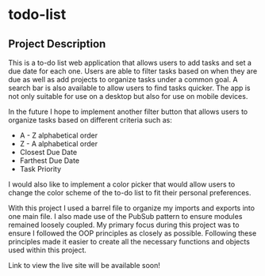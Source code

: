 # todo-list

## Project Description

This is a to-do list web application that allows users to add tasks and set a due date for each one. Users are able to filter tasks based on when they are due as well as add projects to organize tasks under a common goal. A search bar is also available to allow users to find tasks quicker. The app is not only suitable for use on a desktop but also for use on mobile devices.

In the future I hope to implement another filter button that allows users to organize tasks based on different criteria such as: 
- A - Z alphabetical order
- Z - A alphabetical order
- Closest Due Date
- Farthest Due Date
- Task Priority 

I would also like to implement a color picker that would allow users to change the color scheme of the to-do list to fit their personal preferences.

With this project I used a barrel file to organize my imports and exports into one main file. I also made use of the PubSub pattern to ensure modules remained loosely coupled. My primary focus during this project was to ensure I followed the OOP principles as closely as possible. Following these principles made it easier to create all the necessary functions and objects used within this project.

Link to view the live site will be available soon!